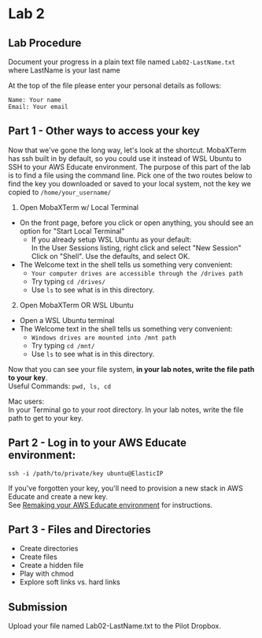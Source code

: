 # Lab 2

## Lab Procedure
Document your progress in a plain text file named `Lab02-LastName.txt`  
where LastName is your last name

At the top of the file please enter your personal details as follows:
```
Name: Your name
Email: Your email

```
## Part 1 - Other ways to access your key
Now that we've gone the long way, let's look at the shortcut.  MobaXTerm has ssh built in by default, so you could use it instead of WSL Ubuntu to SSH to your AWS Educate environment.  The purpose of this part of the lab is to find a file using the command line.  Pick one of the two routes below to find the key you downloaded or saved to your local system, not the key we copied to `/home/your_username/`

1. Open MobaXTerm w/ Local Terminal
* On the front page, before you click or open anything, you should see an option for "Start Local Terminal"
    * If you already setup WSL Ubuntu as your default:  
        In the User Sessions listing, right click and select "New Session"
        Click on "Shell".  Use the defaults, and select OK.
* The Welcome text in the shell tells us something very convenient: 
    * `Your computer drives are accessible through the /drives path`
    * Try typing `cd /drives/`
    * Use `ls` to see what is in this directory.

2. Open MobaXTerm OR WSL Ubuntu
* Open a WSL Ubuntu terminal
* The Welcome text in the shell tells us something very convenient: 
    * `Windows drives are mounted into /mnt path`
    * Try typing `cd /mnt/`
    * Use `ls` to see what is in this directory.

Now that you can see your file system, **in your lab notes, write the file path to your key**.  
Useful Commands: `pwd, ls, cd`

Mac users:  
In your Terminal go to your root directory.  In your lab notes, write the file path to get to your key.


## Part 2 - Log in to your AWS Educate environment:  
`ssh -i /path/to/private/key ubuntu@ElasticIP`

If you've forgotten your key, you'll need to provision a new stack in AWS Educate and create a new key.  
See [Remaking your AWS Educate environment](../../..) for instructions.

## Part 3 - Files and Directories
* Create directories
* Create files
* Create a hidden file
* Play with chmod
* Explore soft links vs. hard links

## Submission
Upload your file named Lab02-LastName.txt to the Pilot Dropbox.